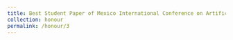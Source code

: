 ```yaml
---
title: Best Student Paper of Mexico International Conference on Artificial Intelligence
collection: honour
permalink: /honour/3
---
```

